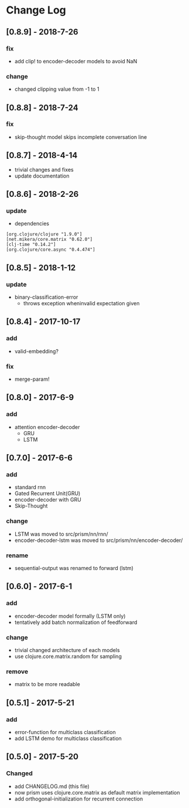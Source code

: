 # Change Log

## [0.8.9] - 2018-7-26

### fix

- add clip! to encoder-decoder models to avoid NaN

### change

- changed clipping value from -1 to 1


## [0.8.8] - 2018-7-24

### fix

- skip-thought model skips incomplete conversation line

## [0.8.7] - 2018-4-14

- trivial changes and fixes
- update documentation

## [0.8.6] - 2018-2-26

### update

- dependencies

```
[org.clojure/clojure "1.9.0"]
[net.mikera/core.matrix "0.62.0"]
[clj-time "0.14.2"]
[org.clojure/core.async "0.4.474"]
```


## [0.8.5] - 2018-1-12

### update

- binary-classification-error
  + throws exception wheninvalid expectation given


## [0.8.4] - 2017-10-17

### add

- valid-embedding?

### fix

- merge-param!

## [0.8.0] - 2017-6-9

### add

- attention encoder-decoder
  + GRU
  + LSTM


## [0.7.0] - 2017-6-6

### add

- standard rnn
- Gated Recurrent Unit(GRU)
- encoder-decoder with GRU
- Skip-Thought

### change

- LSTM was moved to src/prism/nn/rnn/
- encoder-decoder-lstm was moved to src/prism/nn/encoder-decoder/

### rename

- sequential-output was renamed to forward (lstm)

## [0.6.0] - 2017-6-1

### add

- encoder-decoder model formally (LSTM only)
- tentatively add batch normalization of feedforward

### change

- trivial changed architecture of each models
- use clojure.core.matrix.random for sampling

### remove

- matrix to be more readable

## [0.5.1] - 2017-5-21

### add

- error-function for multiclass classification
- add LSTM demo for multiclass classification

## [0.5.0] - 2017-5-20
### Changed

- add CHANGELOG.md (this file)
- now prism uses clojure.core.matrix as default matrix implementation
- add orthogonal-initialization for recurrent connection

